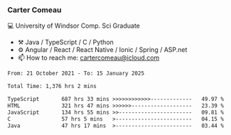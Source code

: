 ### Carter Comeau

💻 University of Windsor Comp. Sci Graduate

- ⚒️ Java / TypeScript / C / Python
- ⚙️ Angular / React / React Native / Ionic / Spring / ASP.net
- 📫 How to reach me: cartercomeau@icloud.com

<!--START_SECTION:waka-->

```txt
From: 21 October 2021 - To: 15 January 2025

Total Time: 1,376 hrs 2 mins

TypeScript       687 hrs 33 mins >>>>>>>>>>>>-------------   49.97 %
HTML             321 hrs 47 mins >>>>>>-------------------   23.39 %
JavaScript       134 hrs 55 mins >>-----------------------   09.81 %
C                57 hrs 5 mins   >------------------------   04.15 %
Java             47 hrs 17 mins  >------------------------   03.44 %
```

<!--END_SECTION:waka-->
